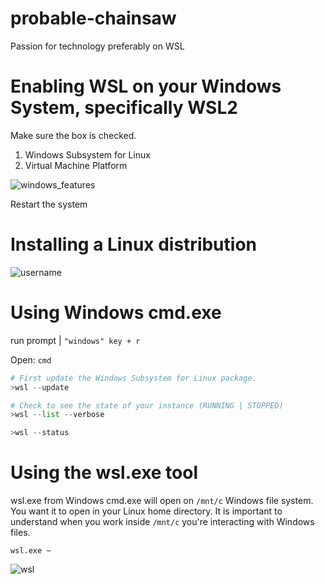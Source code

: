# probable-chainsaw
Passion for technology preferably on WSL

# Enabling WSL on your Windows System, specifically WSL2

Make sure the box is checked.
1. Windows Subsystem for Linux
2. Virtual Machine Platform
   
![windows_features](https://github.com/user-attachments/assets/d8a4f8da-4eeb-453d-a93c-bc903662688b)

Restart the system

# Installing a Linux distribution


![username](https://github.com/user-attachments/assets/a3b679f5-c66b-4353-bb59-2dd89659d78f)

# Using Windows cmd.exe

run prompt | `"windows" key + r`

Open: `cmd`



```python
# First update the Windows Subsystem for Linux package.
>wsl --update

# Check to see the state of your instance (RUNNING | STOPPED)
>wsl --list --verbose

>wsl --status
```



# Using the wsl.exe tool

wsl.exe from Windows cmd.exe will open on `/mnt/c` Windows file system.
You want it to open in your Linux home directory. It is important to understand when you work inside `/mnt/c` you're interacting with Windows files.

`wsl.exe ~`


![wsl](https://github.com/user-attachments/assets/a4527805-ed7e-4caf-ba02-8e9f772311ed)






